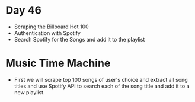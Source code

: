 # Day 46

- Scraping the Billboard Hot 100
- Authentication with Spotify
- Search Spotify for the Songs and add it to the playlist

# Music Time Machine

- First we will scrape top 100 songs of user's choice and extract all song titles and use Spotify API to search each of 
  the song title and add it to a new playlist.
